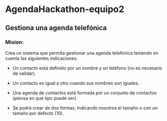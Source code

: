 # AgendaHackathon-equipo2
## Gestiona una agenda telefónica
### Mision: 
Crea un sistema que permita gestionar una agenda telefónica
teniendo en cuenta las siguientes indicaciones:

- Un contacto está definido por un nombre y un teléfono (no es
necesario de validar).

- Un contacto es igual a otro cuando sus nombres son iguales.

- Una agenda de contactos está formada por un conjunto de
contactos (piensa en qué tipo puede ser).

- Se podrá crear de dos formas, indicando nosotros el tamaño o con
un tamaño por defecto (10).
